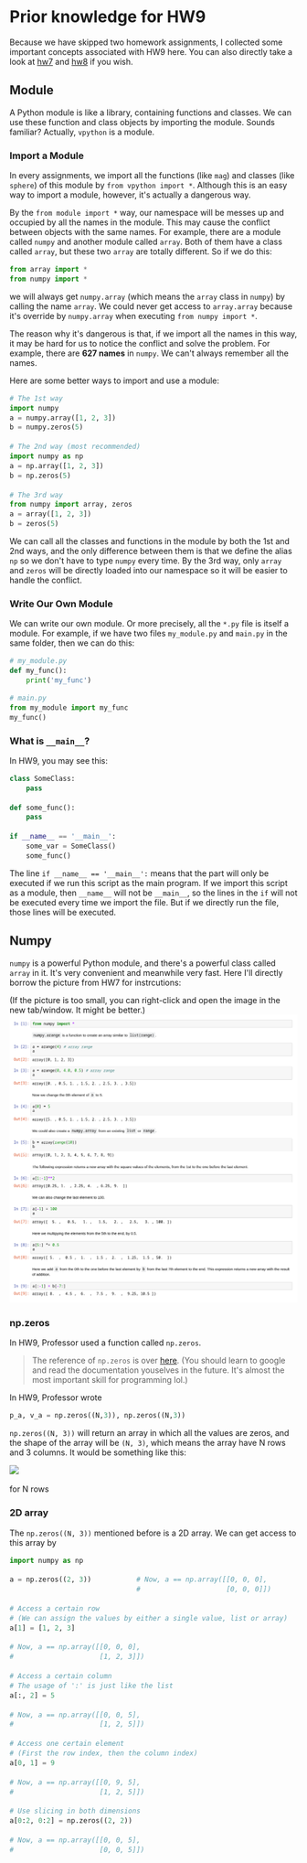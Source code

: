 # Prior knowledge for HW9

Because we have skipped two homework assignments, I collected some important concepts associated with HW9 here. You can also directly take a look at [hw7](../hw7/README.md) and [hw8](../hw8/README.md) if you wish.

## Module

A Python module is like a library, containing functions and classes. We can use these function and class objects by importing the module. Sounds familiar? Actually, `vpython` is a module. 

### Import a Module

In every assignments, we import all the functions (like `mag`) and classes (like `sphere`) of this module by `from vpython import *`. Although this is an easy way to import a module, however, it's actually a dangerous way.

By the `from module import *` way, our namespace will be messes up and occupied by all the names in the module. This may cause the conflict between objects with the same names. For example, there are a module called `numpy` and another module called `array`. Both of them have a class called `array`, but these two `array` are totally different. So if we do this:

```python
from array import *
from numpy import *
```

we will always get `numpy.array` (which means the `array` class in `numpy`) by calling the name `array`. We could never get access to `array.array` because it's override by `numpy.array` when executing `from numpy import *`. 

The reason why it's dangerous is that, if we import all the names in this way, it may be hard for us to notice the conflict and solve the problem. For example, there are **627 names** in `numpy`. We can't always remember all the names.

Here are some better ways to import and use a module:

```python
# The 1st way
import numpy
a = numpy.array([1, 2, 3])
b = numpy.zeros(5)

# The 2nd way (most recommended)
import numpy as np
a = np.array([1, 2, 3])
b = np.zeros(5)

# The 3rd way
from numpy import array, zeros
a = array([1, 2, 3])
b = zeros(5)
```

We can call all the classes and functions in the module by both the 1st and 2nd ways, and the only difference between them is that we define the alias `np` so we don't have to type `numpy` every time. By the 3rd way, only `array` and `zeros` will be directly loaded into our namespace so it will be easier to handle the conflict.

### Write Our Own Module

We can write our own module. Or more precisely, all the `*.py` file is itself a module. For example, if we have two files `my_module.py` and `main.py` in the same folder, then we can do this:

```python
# my_module.py
def my_func():
    print('my_func')
```

```python
# main.py
from my_module import my_func
my_func()
```

### What is `__main__`?

In HW9, you may see this:

```python
class SomeClass:
    pass
    
def some_func():
    pass
    
if __name__ == '__main__':
    some_var = SomeClass()
    some_func()
```

The line `if __name__ == '__main__':` means that the part will only be executed if we run this script as the main program. If we import this script as a module, then `__name__` will not be `__main__`, so the lines in the `if` will not be executed every time we import the file. But if we directly run the file, those lines will be executed.

## Numpy

`numpy` is a powerful Python module, and there's a powerful class called `array` in it. It's very convenient and meanwhile very fast. Here I'll directly borrow the picture from HW7 for instrcutions:

(If the picture is too small, you can right-click and open the image in the new tab/window. It might be better.)
![image](../hw7/pic/numpy_array.png)

### np.zeros

In HW9, Professor used a function called `np.zeros`.

> The reference of `np.zeros` is over [here](https://docs.scipy.org/doc/numpy-1.15.0/reference/generated/numpy.zeros.html). (You should learn to google and read the documentation youselves in the future. It's almost the most important skill for programming lol.)

In HW9, Professor wrote 

```python
p_a, v_a = np.zeros((N,3)), np.zeros((N,3))
```

`np.zeros((N, 3))` will return an array in which all the values are zeros, and the shape of the array will be `(N, 3)`, which means the array have N rows and 3 columns. It would be something like this:

<img src="https://latex.codecogs.com/gif.latex?\dpi{300}&space;\begin{pmatrix}&space;0.0&space;&&space;0.0&space;&&space;0.0\\&space;0.0&space;&&space;0.0&space;&&space;0.0\\&space;0.0&space;&&space;0.0&space;&&space;0.0\\&space;...&space;&&space;...&space;&&space;...&space;\end{pmatrix}" height="120"/>

for N rows

### 2D array

The `np.zeros((N, 3))` mentioned before is a 2D array. We can get access to this array by

```python
import numpy as np

a = np.zeros((2, 3))           # Now, a == np.array([[0, 0, 0],
                               #                     [0, 0, 0]])

# Access a certain row
# (We can assign the values by either a single value, list or array)
a[1] = [1, 2, 3]

# Now, a == np.array([[0, 0, 0],
#                     [1, 2, 3]])

# Access a certain column
# The usage of ':' is just like the list
a[:, 2] = 5

# Now, a == np.array([[0, 0, 5],
#                     [1, 2, 5]])

# Access one certain element
# (First the row index, then the column index)
a[0, 1] = 9

# Now, a == np.array([[0, 9, 5],
#                     [1, 2, 5]])

# Use slicing in both dimensions
a[0:2, 0:2] = np.zeros((2, 2))

# Now, a == np.array([[0, 0, 5],
#                     [0, 0, 5]])
``` 
